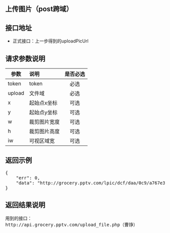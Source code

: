 上传图片（post跨域）
----------

接口地址
----------
  * 正式接口：上一步得到的uploadPicUrl

请求参数说明
----------
|  参数         |说明          |是否必选|
| ------------- |:-------------|:-----:|
| token      | token |必选|
| upload           | 文件域 |必选    |
| x      | 起始点x坐标    | 可选 |
| y      | 起始点y坐标    | 可选 |
| w      | 裁剪图片宽度 | 可选 |
| h      | 裁剪图片高度 | 可选 |
| iw      | 可视区域宽 | 可选 |

返回示例
----------
<pre>
{
    "err": 0,
    "data": "http://grocery.pptv.com/lpic/dcf/daa/0c9/a767e3c7439499706dbda1ef8e6bdcd2.png"
}
</pre>

返回结果说明
----------
<pre>
用到的接口：
http://api.grocery.pptv.com/upload_file.php（曹铮）
</pre>